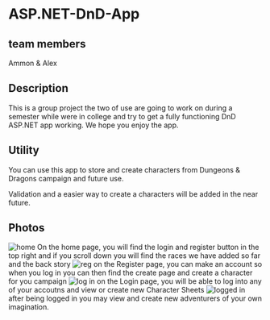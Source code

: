 # ASP.NET-DnD-App

## team members
Ammon & Alex
## Description
This is a group project the two of use are going to work on during a semester while were in college and try to get a fully functioning DnD ASP.NET app working. 
 We hope you enjoy the app.
## Utility
You can use this app to store and create characters from Dungeons & Dragons campaign and future use.

Validation and a easier way to create a characters will be added in the near future.

## Photos
![home](https://user-images.githubusercontent.com/80292719/145855174-6618a14c-dedf-4785-9e82-3d5ab46775a3.png)
On the home page, you will find the login and register button in the top right and if you scroll down you will find the races we have added so far and the back story
![reg](https://user-images.githubusercontent.com/80292719/145855508-2c05f55a-346f-4364-b659-9157007de498.png)
on the Register page, you can make an account so when you log in you can then find the create page and create a character for you campaign 
![log in](https://user-images.githubusercontent.com/80292719/145855480-a47d39b2-1a73-4708-bf8a-0a2b65fc65c4.png)
on the Login page, you will be able to log into any of your accoutns and view or create new Character Sheets 
![logged in](https://user-images.githubusercontent.com/80292719/145856451-f44327f6-4a92-432a-9c3f-02b925e6caa7.png)
after being logged in you may view and create new adventurers of your own imagination. 
